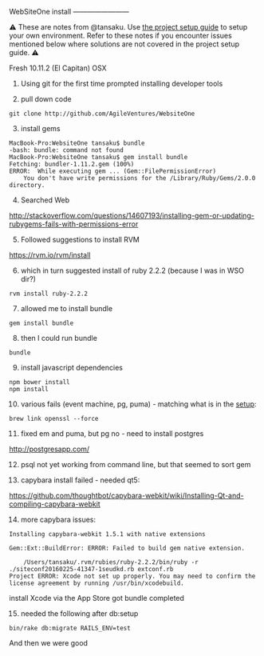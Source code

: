WebSiteOne install
————————

:warning: These are notes from @tansaku. Use [the project setup guide](docs/project_setup.md) to setup your own environment. Refer to these notes if you encounter issues mentioned below where solutions are not covered in the project setup guide. :warning:

Fresh 10.11.2 (El Capitan) OSX

1) Using git for the first time prompted installing developer tools

2) pull down code

```
git clone http://github.com/AgileVentures/WebsiteOne
```

3) install gems

```
MacBook-Pro:WebsiteOne tansaku$ bundle
-bash: bundle: command not found
MacBook-Pro:WebsiteOne tansaku$ gem install bundle
Fetching: bundler-1.11.2.gem (100%)
ERROR:  While executing gem ... (Gem::FilePermissionError)
    You don't have write permissions for the /Library/Ruby/Gems/2.0.0 directory.
```

4) Searched Web

http://stackoverflow.com/questions/14607193/installing-gem-or-updating-rubygems-fails-with-permissions-error

5) Followed suggestions to install RVM

https://rvm.io/rvm/install

6) which in turn suggested install of ruby 2.2.2 (because I was in WSO dir?)

```
rvm install ruby-2.2.2
```

7) allowed me to install bundle

```
gem install bundle
```

8) then I could run bundle

```
bundle
```

9) install javascript dependencies

```
npm bower install
npm install
```

10) various fails (event machine, pg, puma) - matching what is in the [setup](../project_setup.md):

```
brew link openssl --force
```

11) fixed em and puma, but pg no - need to install postgres

http://postgresapp.com/

12) psql not yet working from command line, but that seemed to sort gem

13) capybara install failed - needed qt5: 

https://github.com/thoughtbot/capybara-webkit/wiki/Installing-Qt-and-compiling-capybara-webkit

14) more capybara issues:

```
Installing capybara-webkit 1.5.1 with native extensions

Gem::Ext::BuildError: ERROR: Failed to build gem native extension.

    /Users/tansaku/.rvm/rubies/ruby-2.2.2/bin/ruby -r ./siteconf20160225-41347-1seudkd.rb extconf.rb
Project ERROR: Xcode not set up properly. You may need to confirm the license agreement by running /usr/bin/xcodebuild.
```

install Xcode via the App Store got bundle completed

15) needed the following after db:setup

```
bin/rake db:migrate RAILS_ENV=test
```

And then we were good

